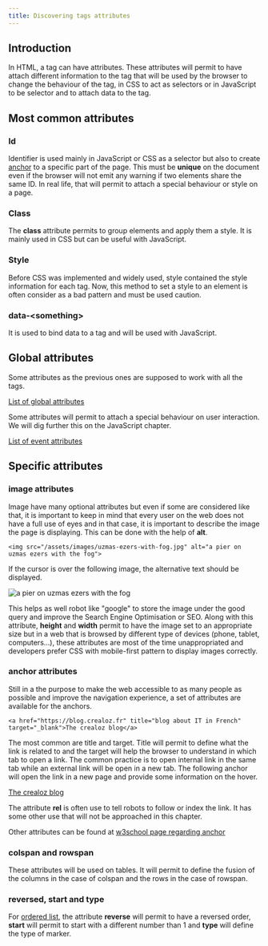 ```yaml
---
title: Discovering tags attributes
---
```


## Introduction

In HTML, a tag can have attributes. These attributes will permit to have attach different information to
the tag that will be used by the browser to change the behaviour of the tag, in CSS to act as selectors or in 
JavaScript to be selector and to attach data to the tag.

## Most common attributes

### Id

Identifier is used mainly in JavaScript or CSS as a selector but also to create [anchor](/html/3-specific-tags.html#creating-a-link) 
to a specific part of the page. This must be **unique** on the document even if the browser will not emit any warning if
 two elements share the same ID. In real life, that will permit to attach a special behaviour or style on a page.

### Class

The **class** attribute permits to group elements and apply them a style. It is mainly used in CSS but can be
useful with JavaScript.

### Style

Before CSS was implemented and widely used, style contained the style information for each tag. Now, this method
to set a style to an element is often consider as a bad pattern and must be used caution.

### data-&lt;something&gt;

It is used to bind data to a tag and will be used with JavaScript.

## Global attributes

Some attributes as the previous ones are supposed to work with all the tags.

[List of global attributes](https://www.w3schools.com/tags/ref_standardattributes.asp)

Some attributes will permit to attach a special behaviour on user interaction. We will dig further this on
the JavaScript chapter.

[List of event attributes](https://www.w3schools.com/tags/ref_eventattributes.asp)


## Specific attributes

### image attributes

Image have many optional attributes but even if some are considered like that, it is important to keep in mind that
every user on the web does not have a full use of eyes and in that case, it is important to describe the image the page
is displaying. This can be done with the help of **alt**.

    <img src="/assets/images/uzmas-ezers-with-fog.jpg" alt="a pier on uzmas ezers with the fog">
    
If the cursor is over the following image, the alternative text should be displayed.

<img src="/assets/images/uzmas-ezers-with-fog.jpg" alt="a pier on uzmas ezers with the fog">

This helps as well robot like "google" to store the image under the good query and improve the Search Engine Optimisation
or SEO. Along with this attribute, **height** and **width** permit to have the image set to an appropriate size but in 
a web that is browsed by different type of devices (phone, tablet, computers...), these attributes are most of the time
unappropriated and developers prefer CSS with mobile-first pattern to display images correctly. 

### anchor attributes

Still in a the purpose to make the web accessible to as many people as possible and improve the navigation experience, a
set of attributes are available for the anchors.

    <a href="https://blog.crealoz.fr" title="blog about IT in French" target="_blank">The crealoz blog</a>  
    
The most common are title and target. Title will permit to define what the link is related to and the target will help 
the browser to understand in which tab to open a link. The common practice is to open internal link in the same tab while
an external link will be open in a new tab. The following anchor will open the link in a new page and provide some 
information on the hover.

<a href="https://blog.crealoz.fr" title="blog about IT in French" target="_blank">The crealoz blog</a>

The attribute **rel** is often use to tell robots to follow or index the link. It has some other use that will not be 
approached in this chapter.

Other attributes can be found at [w3school page regarding anchor](https://www.w3schools.com/tags/tag_a.asp)

### colspan and rowspan

These attributes will be used on tables. It will permit to define the fusion of the columns in the case of colspan
and the rows in the case of rowspan.

### reversed, start and type

For [ordered list](/html/3-specific-tags.html#ordered), the attribute **reverse** will permit to have a reversed order, 
**start** will permit to start with a different number than 1 and **type** will define the type of marker.  
